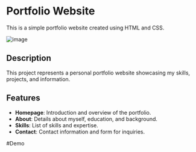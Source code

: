 # Portfolio Website

This is a simple portfolio website created using HTML and CSS.

![image](https://github.com/Batra1-2-3/my-site/assets/109741876/384f30df-35b6-4e6a-8f51-ba3767010cfa)


## Description

This project represents a personal portfolio website showcasing my skills, projects, and information.

## Features

- **Homepage**: Introduction and overview of the portfolio.
- **About**: Details about myself, education, and background.
- **Skills**: List of skills and expertise.
- **Contact**: Contact information and form for inquiries.

#Demo


